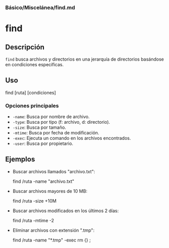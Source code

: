 ### **Básico/Miscelánea/find.md**

# find

## Descripción

`find` busca archivos y directorios en una jerarquía de directorios basándose en condiciones específicas.

## Uso

find [ruta] [condiciones]

### Opciones principales

- `-name`: Busca por nombre de archivo.
- `-type`: Busca por tipo (f: archivo, d: directorio).
- `-size`: Busca por tamaño.
- `-mtime`: Busca por fecha de modificación.
- `-exec`: Ejecuta un comando en los archivos encontrados.
- `-user`: Busca por propietario.

## Ejemplos

- Buscar archivos llamados "archivo.txt":

  find /ruta -name "archivo.txt"

- Buscar archivos mayores de 10 MB:

  find /ruta -size +10M

- Buscar archivos modificados en los últimos 2 días:

  find /ruta -mtime -2

- Eliminar archivos con extensión ".tmp":

  find /ruta -name "*.tmp" -exec rm {} \;
